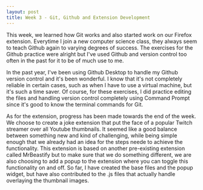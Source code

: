 ```yaml
---
layout: post
title: Week 3 - Git, Github and Extension Development
---
```


This week, we learned how Git works and also started work on our Firefox extension. Everytime I join a new computer science class, they always seem to teach Github again to varying degrees of success. The exercises for the Github practice were alright but I've used Github and version control too often in the past for it to be of much use to me.

<!--more-->

In the past year, I've been using Github Desktop to handle my Github version control and it's been wonderful. I know that it's not completely reliable in certain cases, such as when I have to use a virtual machine, but it's such a time saver. Of course, for these exercises, I did practice editing the files and handling version control completely using Command Prompt since it's good to know the terminal commands for Git.

As for the extension, progress has been made towards the end of the week. We choose to create a joke extension that put the face of a popular Twitch streamer over all Youtube thumbnails. It seemed like a good balance between something new and kind of challenging, while being simple enough that we already had an idea for the steps neede to achieve the functionality. This extension is based on another pre-existing extension called MrBeastify but to make sure that we do something different, we are also choosing to add a popup to the extension where you can toggle this functionality on and off. So far, I have created the base files and the popup widget, but have also contributed to the .js files that actually handle overlaying the thumbnail images.